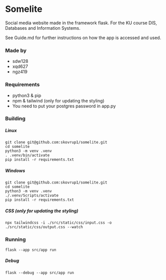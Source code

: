 # Somelite
Social media website made in the framework flask.
For the KU course DIS, Databases and Information Systems.

See Guide.md for further instructions on how the app is
accessed and used.

### Made by
- sdw128
- xqd627
- ngz419

### Requirements
- python3 & pip
- npm & tailwind (only for updating the styling)
- You need to put your postgres password in app.py

### Building
##### Linux
```
git clone git@github.com:skovrup1/somelite.git
cd somelite
python3 -m venv .venv
. .venv/bin/activate
pip install -r requirements.txt
```
##### Windows
```
git clone git@github.com:skovrup1/somelite.git
cd somelite
python3 -m venv .venv
./.venv/Scripts/activate
pip install -r requirements.txt
```
##### CSS (only for updating the styling)
```
npx tailwindcss -i ./src/static/css/input.css -o ./src/static/css/output.css --watch
```
### Running
```
flask --app src/app run
```
##### Debug
```
flask --debug --app src/app run
```
